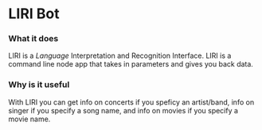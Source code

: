 # LIRI Bot

### What it does

LIRI is a _Language_ Interpretation and Recognition Interface. LIRI is a command line node app that takes in parameters and gives you back data.

### Why is it useful

With LIRI you can get info on concerts if you speficy an artist/band, info on singer if you specify a song name, and info on movies if you specify a movie name.
